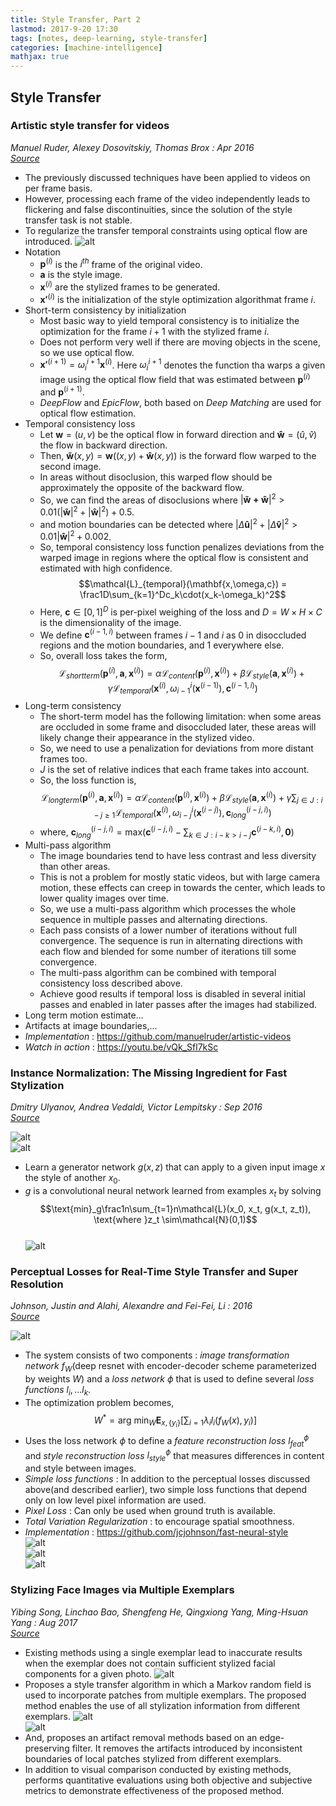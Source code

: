 ```yaml
---
title: Style Transfer, Part 2
lastmod: 2017-9-20 17:30
tags: [notes, deep-learning, style-transfer]
categories: [machine-intelligence]
mathjax: true
---
```


## Style Transfer

### <a name="stylevideo1"> </a> Artistic style transfer for videos   
*Manuel Ruder, Alexey Dosovitskiy, Thomas Brox : Apr 2016*   
[*Source*](https://arxiv.org/abs/1604.08610)   

* The previously discussed techniques have been applied to videos on per frame basis.
* However, processing each frame of the video independently leads to flickering and false discontinuities, since the solution of the style transfer task is not stable.
* To regularize the transfer temporal constraints using optical flow are introduced.
![alt](/images/papers/videoStyle1.jpg)   
* Notation
    * $\mathbf p^{(i)}$ is the $i^{th}$ frame of the original video.
    * $\mathbf a$ is the style image.
    * $\mathbf x^{(i)}$ are the stylized frames to be generated.
    * $\mathbf {x'}^{(i)}$ is the initialization of the style optimization algorithmat frame $i$.
* Short-term consistency by initialization
    * Most basic way to yield temporal consistency is to initialize the optimization for the frame $i+1$ with the stylized frame $i$.
    * Does not perform very well if there are moving objects in the scene, so we use optical flow.
    * $\mathbf {x'}^{(i+1)}=\omega_i^{i+1}\mathbf x^{(i)}$. Here $\omega_i^{i+1}$ denotes the function tha warps a given image using the optical flow field that was estimated between $\mathbf p^{(i)}$ and $\mathbf p^{(i+1)}$.
    * *DeepFlow* and *EpicFlow*, both based on *Deep Matching* are used for optical flow estimation.
* Temporal consistency loss
    * Let $\mathbf w = (u,v)$ be the optical flow in forward direction and $\mathbf {\hat w}=(\hat u, \hat v)$ the flow in backward direction.
    * Then, $\mathbf {\tilde w}(x,y) = \mathbf{w}((x,y) + \mathbf{\hat{w}}(x,y))$ is the forward flow warped to the second image.
    * In areas without disoclusion, this warped flow should be approximately the opposite of the backward flow.
    * So, we can find the areas of disoclusions where $|\mathbf{\widetilde{w} + \hat{w}}|^2 > 0.01(|\mathbf{\widetilde{w}}|^2+|\mathbf{\hat{w}}|^2)+0.5$.
    * and motion boundaries can be detected where $|\Delta\mathbf{\hat{u}}|^2+|\Delta\mathbf{\hat{v}}|^2>0.01|\mathbf{\hat{w}}|^2+0.002$.
    * So, temporal consistency loss function penalizes deviations from the warped image in regions where the optical flow is consistent and estimated with high confidence.   
    $$\mathcal{L}_{temporal}(\mathbf{x,\omega,c}) = \frac1D\sum_{k=1}^Dc_k\cdot(x_k-\omega_k)^2$$
    * Here, $\mathbf{c}\in [0,1]^D$ is per-pixel weighing of the loss and $D=W\times{H}\times{C}$ is the dimensionality of the image.
    * We define $\mathbf{c}^{(i-1,i)}$ between frames $i-1$ and $i$ as $0$ in disoccluded regions and the motion boundaries, and 1 everywhere else.
    * So, overall loss takes the form,   
    $$\mathcal L_{shortterm}(\mathbf{p}^{(i)},\mathbf{a},\mathbf{x}^{(i)}) = \alpha\mathcal{L}_{content}(\mathbf{p}^{(i)},\mathbf{x}^{(i)}) + \beta\mathcal{L}_{style}(\mathbf{a},\mathbf{x}^{(i)}) + \gamma\mathcal{L}_{temporal}(\mathbf{x}^{(i)}, \omega_{i-1}^i(\mathbf{x}^{(i-1)}), \mathbf{c}^{(i-1,i)})$$
* Long-term consistency
    * The short-term model has the following limitation: when some areas are occluded in some frame and disoccluded later, these areas will likely change their appearance in the stylized video.
    * So, we need to use a penalization for deviations from more distant frames too.
    * $J$ is the set of relative indices that each frame takes into account.
    * So, the loss function is,
    $$\mathcal L_{longterm}(\mathbf{p}^{(i)},\mathbf{a},\mathbf{x}^{(i)}) = \alpha\mathcal{L}_{content}(\mathbf{p}^{(i)},\mathbf{x}^{(i)}) + \beta\mathcal{L}_{style}(\mathbf{a},\mathbf{x}^{(i)}) + \gamma\sum_{j\in J:i-j\geq1}\mathcal{L}_{temporal}(\mathbf{x}^{(i)}, \omega_{i-j}^i(\mathbf{x}^{(i-j)}), \mathbf{c}_{long}^{(i-j,i)})$$
    * where, $\mathbf{c}_{long}^{(i-j,i)}=\text{max}(\mathbf{c}^{(i-j,i)} - \sum_{k\in J:i-k>i-j}\mathbf{c}^{(i-k,i)}, \mathbf{0})$
* Multi-pass algorithm
    * The image boundaries tend to have less contrast and less diversity than other areas.
    * This is not a problem for mostly static videos, but with large camera motion, these effects can creep in towards the center, which leads to lower quality images over time.
    * So, we use a multi-pass algorithm which processes the whole sequence in multiple passes and alternating directions.
    * Each pass consists of a lower number of iterations without full convergence. The sequence is run in alternating directions with each flow and blended for some number of iterations till some convergence.
    * The multi-pass algorithm can be combined with temporal consistency loss described above.
    * Achieve good results if temporal loss is disabled in several initial passes and enabled in later passes after the images had stabilized.
* Long term motion estimate...
* Artifacts at image boundaries,...
* *Implementation* : https://github.com/manuelruder/artistic-videos
* *Watch in action* : https://youtu.be/vQk_Sfl7kSc   

### <a name="faststyle1"> </a> Instance Normalization: The Missing Ingredient for Fast Stylization   
*Dmitry Ulyanov, Andrea Vedaldi, Victor Lempitsky : Sep 2016*   
[*Source*](https://arxiv.org/abs/1607.08022)   

![alt](/images/papers/fastStyle1.jpg)   
![alt](/images/papers/fastStyle2.jpg)   
* Learn a generator network $g(x,z)$ that can apply to a given input image $x$ the style of another $x_0$.
* $g$ is a convolutional neural network learned from examples $x_t$ by solving   
$$\text{min}_g\frac1n\sum_{t=1}n\mathcal{L}(x_0, x_t, g(x_t, z_t)), \text{where }z_t \sim\mathcal{N}(0,1)$$   
![alt](/images/papers/fastStyle3.jpg)   

### <a name="style3"> </a> Perceptual Losses for Real-Time Style Transfer and Super Resolution   
*Johnson, Justin and Alahi, Alexandre and Fei-Fei, Li : 2016*   
[*Source*](http://cs.stanford.edu/people/jcjohns/eccv16/)   

![alt](/images/papers/superStyle1.jpg)   
* The system consists of two components : *image transformation network* $f_W$(deep resnet with encoder-decoder scheme parameterized by weights $W$) and a *loss network* $\phi$ that is used to define several *loss functions* $l_i,...l_k$.   
* The optimization problem becomes,   
$$W^*=\text{arg min}_W\mathbf{E}_{x,\{y_i\}}[\sum_{i=1}\lambda_i l_i(f_W(x), y_i)]$$   
* Uses the loss network $\phi$ to define a *feature reconstruction loss* $l_{feat}^{\phi}$ and *style reconstruction loss* $l_{style}^{\phi}$ that measures differences in content and style between images.   
* *Simple loss functions* : In addition to the perceptual losses discussed above(and described earlier), two simple loss functions that depend only on low level pixel information are used.   
* *Pixel Loss* : Can only be used when ground truth is available.   
* *Total Variation Regularization* : to encourage spatial smoothness.   
* *Implementation* : https://github.com/jcjohnson/fast-neural-style   
![alt](/images/papers/superStyle2.jpg)   
![alt](/images/papers/superStyle3.jpg)   
![alt](/images/papers/superStyle4.jpg)   

### <a name="styleface"> </a> Stylizing Face Images via Multiple Exemplars   
*Yibing Song, Linchao Bao, Shengfeng He, Qingxiong Yang, Ming-Hsuan Yang : Aug 2017*   
[*Source*](https://arxiv.org/abs/1708.08288)   

* Existing methods using a single exemplar lead to inaccurate results when the exemplar does not contain sufficient stylized facial components for a given photo.
![alt](/images/papers/faceStyle1.jpg)   
* Proposes a style transfer algorithm in which a Markov random field is used to incorporate patches from multiple exemplars. The proposed method enables the use of all stylization information from different exemplars.
![alt](/images/papers/faceStyle2.jpg)   
![alt](/images/papers/faceStyle3.jpg)   
* And, proposes an artifact removal methods based on an edge-preserving filter. It removes the artifacts introduced by inconsistent boundaries of local patches stylized from different exemplars.
* In addition to visual comparison conducted by existing methods, performs quantitative evaluations using both objective and subjective metrics to demonstrate effectiveness of the proposed method. 

